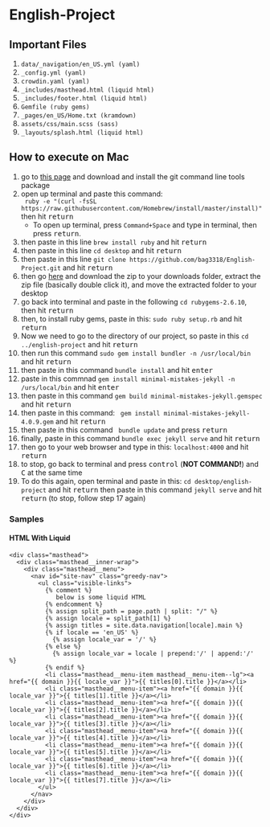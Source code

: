 # English-Project

## Important Files

1. `data/_navigation/en_US.yml (yaml)`
2. `_config.yml (yaml)`
3. `crowdin.yaml (yaml)`
4. `_includes/masthead.html (liquid html)`
5. `_includes/footer.html (liquid html)`
6. `Gemfile (ruby gems)`
7. `_pages/en_US/Home.txt (kramdown)`
8. `assets/css/main.scss (sass)`
9. `_layouts/splash.html (liquid html)`

## How to execute on Mac

1. go to [this page](https://git-scm.com/downloads) and download and install the git command line tools package
2. open up terminal and paste this command: <br/>
` ruby -e "(curl -fsSL https://raw.githubusercontent.com/Homebrew/install/master/install)"` then hit <kbd>return</kbd>
     * To open up terminal, press `Command+Space` and type in terminal, then press <kbd>return</kbd>.
3. then paste in this line `brew install ruby` and hit <kbd>return</kbd>
4. then paste in this line `cd desktop` and hit <kbd>return</kbd>
5. then paste in this line `git clone https://github.com/bag3318/English-Project.git` and hit <kbd>return</kbd>
6. then go [here](https://rubygems.org/pages/download) and download the zip to your downloads folder, extract the zip file (basically double click it), and move the extracted folder to your desktop
7. go back into terminal and paste in the following `cd rubygems-2.6.10`, then hit <kbd>return</kbd>
8. then, to install ruby gems, paste in this: `sudo ruby setup.rb` and hit <kbd>return</kbd>
9. Now we need to go to the directory of our project, so paste in this `cd ../english-project` and hit <kbd>return</kbd>
10. then run this command `sudo gem install bundler -n /usr/local/bin` and hit <kbd>return</kbd>
11. then paste in this command `bundle install` and hit <kbd>enter</kbd>
12. paste in this commnad `gem install minimal-mistakes-jekyll -n /urs/local/bin` and hit <kbd>enter</kbd>
13. then paste in this command `gem build minimal-mistakes-jekyll.gemspec` and hit <kbd>return</kbd>
14. then paste in this command: ` gem install minimal-mistakes-jekyll-4.0.9.gem` and hit <kbd>return</kbd>
15. then paste in this command ` bundle update` and press <kbd>return</kbd>
16. finally, paste in this command `bundle exec jekyll serve` and hit <kbd>return</kbd>
17. then go to your web browser and type in this: `localhost:4000` and hit <kbd>return</kbd>
18. to stop, go back to terminal and press <kbd>control</kbd> (**NOT COMMAND!**) and <kbd>C</kbd> at the same time
19. To do this again, open terminal and paste in this: `cd desktop/english-project` and hit <kbd>return</kbd> then paste in this command `jekyll serve` and hit <kbd>return</kbd> (to stop, follow step 17 again)

### Samples

#### HTML With Liquid
````Liquid
<div class="masthead">
  <div class="masthead__inner-wrap">
    <div class="masthead__menu">
      <nav id="site-nav" class="greedy-nav">
        <ul class="visible-links">
    	  {% comment %}
    	     below is some liquid HTML
    	  {% endcomment %}
          {% assign split_path = page.path | split: "/" %}
          {% assign locale = split_path[1] %}
          {% assign titles = site.data.navigation[locale].main %}
          {% if locale == 'en_US' %}
            {% assign locale_var = '/' %}
          {% else %}
            {% assign locale_var = locale | prepend:'/' | append:'/' %}
          {% endif %}
          <li class="masthead__menu-item masthead__menu-item--lg"><a href="{{ domain }}{{ locale_var }}">{{ titles[0].title }}</a></li>
          <li class="masthead__menu-item"><a href="{{ domain }}{{ locale_var }}">{{ titles[1].title }}</a></li>
          <li class="masthead__menu-item"><a href="{{ domain }}{{ locale_var }}">{{ titles[2].title }}</a></li>
          <li class="masthead__menu-item"><a href="{{ domain }}{{ locale_var }}">{{ titles[3].title }}</a></li>
          <li class="masthead__menu-item"><a href="{{ domain }}{{ locale_var }}">{{ titles[4].title }}</a></li>
          <li class="masthead__menu-item"><a href="{{ domain }}{{ locale_var }}">{{ titles[5].title }}</a></li>
          <li class="masthead__menu-item"><a href="{{ domain }}{{ locale_var }}">{{ titles[6].title }}</a></li>
          <li class="masthead__menu-item"><a href="{{ domain }}{{ locale_var }}">{{ titles[7].title }}</a></li>
        </ul>
      </nav>
    </div>
  </div>
</div>
````